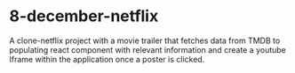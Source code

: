 # 8-december-netflix
 A clone-netflix project with a movie trailer that fetches data from TMDB to populating react component with relevant information and create a youtube Iframe within the application once a poster is clicked.
